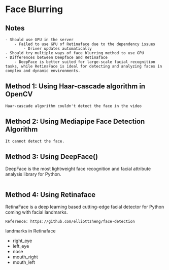 # Face Blurring

## Notes
```
- Should use GPU in the server
    - Failed to use GPU of Retinaface due to the dependency issues
        - Driver updates automatically
- Should try multiple ways of face blurring method to use GPU
- Differences between Deepface and Retinaface
    - DeepFace is better suited for large-scale facial recognition tasks, while RetinaFace is ideal for detecting and analyzing faces in complex and dynamic environments.
```

## Method 1: Using Haar-cascade algorithm in OpenCV
```
Haar-cascade algorithm couldn't detect the face in the video
```

## Method 2: Using Mediapipe Face Detection Algorithm
```angular2html
It cannot detect the face.
```

## Method 3: Using DeepFace()
DeepFace is the most lightweight face recognition and facial attribute analysis library for Python.
```

```

## Method 4: Using Retinaface
RetinaFace is a deep learning based cutting-edge facial detector for Python coming with facial landmarks.
```angular2html
Reference: https://github.com/elliottzheng/face-detection
```
landmarks in Retinaface
- right_eye
- left_eye
- nose
- mouth_right
- mouth_left
